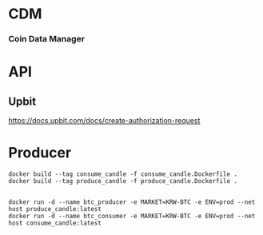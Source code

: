 # CDM
### Coin Data Manager


# API
## Upbit
https://docs.upbit.com/docs/create-authorization-request


# Producer
```shell
docker build --tag consume_candle -f consume_candle.Dockerfile .
docker build --tag produce_candle -f produce_candle.Dockerfile .


docker run -d --name btc_producer -e MARKET=KRW-BTC -e ENV=prod --net host produce_candle:latest
docker run -d --name btc_consumer -e MARKET=KRW-BTC -e ENV=prod --net host consume_candle:latest
```